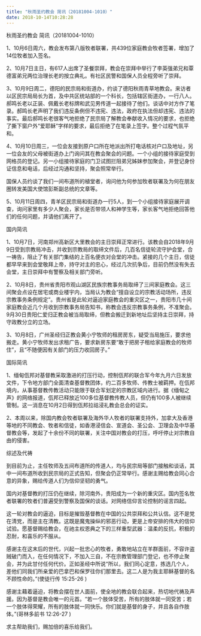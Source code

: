 ```yaml
---
title: "秋雨圣约教会 简讯（20181004-1010）"
date: 2018-10-14T10:28:28
---
```


秋雨圣约教会 简讯（20181004-1010）

1、10月6日周六，教会发布第八版牧者联署，共439位家庭教会牧者签署，增加了14位牧者加入签名。

2、10月7日主日，有617人出席了圣餐崇拜，教会在崇拜中举行了李英强弟兄和覃德富弟兄两位治理长老的按立典礼。有社区民警和国保人员全程旁听了崇拜。

3、10月9日周二，德阳的民宗局和街道办，约谈了德阳秋雨青草地教会。来访者以区民宗局局长为首，及中共区统站部的一个科长，包括辖区街道办，一行八人。郝鸣长老以正装、佩戴长老标牌和武见男传道一起接待了他们。谈话中对方作了笔录。郝鸣长老声明了我们违反条例但不违宪、违法，政府在执法但却违宪、违法的事实。最后郝鸣长老很客气地拒绝了民宗局了解教会奉献收入情况的要求，也拒绝了撕下窗户外“爱耶稣”字样的要求，最后拒绝了在笔录上签字。整个过程气氛平和。

4、10月10日周三，一位会友接到原户口所在地派出所打电话核对户口及地址，另一位会友的父母被街道办上门询问其在教会聚会的问题。一个小组的接待家庭受到网格员的登记。另一小组接待家庭的门卫试图拦阻弟兄姊妹参加聚会，并登记身份证信息和电话，后经过沟通和坚持，聚会照常举行。

国保人员约谈了我们一间布道所的植堂者，询问他为何参加牧者联署及为何在朋友圈转发美国大使馆彭斯副总统的文章等。

5、10月11日周四，青羊区民宗局和街道办一行5人，到一个小组接待家庭展开调查，询问家里有多少人聚会，家长是否带领人和神学生等，家长客气地拒绝回答他们的任何问题，并请他们离开了。


国内简讯

1、10月7日，河南郑州高新区大里教会的主日崇拜正常进行。该教会自2018年9月9日受到宗教局冲击，并收到宗教局的取缔文件后，几百名信徒轮流守护会堂，合一祷告，阻止了有关部门集结的上百名便衣对会堂的冲击。紧接的几个主日，信徒都早早来到会堂敬拜上帝，持守对主的忠心，经过几次抗争后，目前仍然没有失去会堂，主日崇拜中有警察及相关部门旁听。

2、10月8日，贵州省贵阳市观山湖区民族宗教事务局取缔了三间家庭教会。这三间聚会点设在居宅或商业楼宇内，当局认为教会“擅自设立的宗教活动场所，违反宗教事务条例规定”。贵州省是此轮对逼迫家庭教会的重灾区之一，贵阳市几十间家庭教会近几个月收到宗教事务局告知书，称教会违反宗教事务条例，不准聚会。9月30日贵阳仁爱归正教会被当局取缔，但教会搬迁到新地址后坚持主日崇拜，持守政教分立的立场。

3、10月8日，广州圣经归正教会黄小宁牧师的租房房东，疑受当局施压，要求他搬走。黄小宁牧师发出求租广告，要求新房东要“敢于把房子租给家庭教会的牧师住”，且“不随便因有关部门的压力收回房子。”

国际简讯

1、缅甸佤邦对基督教采取激进的打压行动，控制佤邦的联合军今年九月六日发放文件，下令地方部门全面清查基督教团体，约二百多牧师、传教士被羁押。在佤邦境内，从事基督教传教活动只能限于联合军划定的宗教区域内进行。据《缅甸之声》的网络报道，佤邦已释放近100多位基督教传教人员，但仍有100多人被继续管制。这一消息在10月2日得到佤邦拉祜浸礼教会总会的证实。

2、本周以来，除国内教会牧者联署及海外华人牧者的联署支持外，加拿大及香港等地的不同教会、牧者和信徒，如香港浸信会、宣道会、圣公会、卫理会及中华基督教会等，发起了十余份不同的联署，关注中国对教会的打压，呼吁停止对宗教自由的侵害。


综述及代祷

到目前为止，主任牧师及五间布道所的传道人，均与民宗局等部门接触和谈话，其中一间布道所收到民宗局的正式告知，但聚会仍正常举行。感谢主赐给教会同心合意的异象，赐给传道人们为信仰坚韧的勇气。

国内对基督教的打压仍在继续，除河南外，贵阳成为一个新的重灾区。国内签名牧者联署的牧者们普遍受到警察及国保的谈话。对网络信仰言论控制的谣言四起。

这一轮对教会的逼迫，目标是摧毁基督教在中国的公共崇拜和公共认信。这不是党在清党，而是主在清教。这既是魔鬼操纵的邪恶行动，更是上帝安排的伟大的信仰试验。愿基督赐给教会，在祂主权恩典之下的三样重型武器：温柔的反抗，积极的忍耐，和喜乐的不服从。

感谢主在这末后的世代，兴起一批忠心的牧者，勇敢地站立在羊群面前，不容许盗贼破门而入，在任何情况下，不加入三自，不在宗教管理部门登记，也不停止聚会，并为此甘付任何代价。正如圣经中所说“所以，我们同心定意，拣选几个人，差他们同我们所亲爱的巴拿巴和保罗往你们那里去。这二人是为我主耶稣基督的名不顾性命的。”(使徒行传 15:25-26 )

感谢主藉着逼迫，将教会摆在世人面前，使全地的教会联合起来，热切地代祷及声援。因为基督是教会唯一的元首。“若一个肢体受苦，所有的肢体就一同受苦；若一个肢体得荣耀，所有的肢体就一同快乐。你们就是基督的身子，并且各自作肢体。”(哥林多前书 12:26-27 )

求主帮助我们，赐加倍的喜乐给我们。
